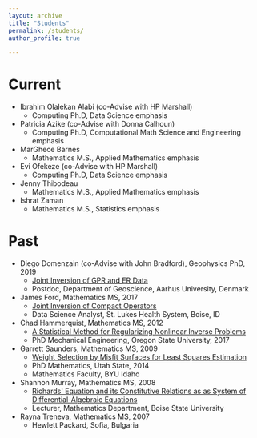 ```yaml
---
layout: archive
title: "Students"
permalink: /students/
author_profile: true

---
```




Current 
======
* Ibrahim Olalekan Alabi (co-Advise with HP Marshall)
  * Computing Ph.D, Data Science emphasis
* Patricia Azike (co-Advise with Donna Calhoun)
  * Computing Ph.D, Computational Math Science and Engineering emphasis
* MarGhece Barnes
    * Mathematics M.S., Applied Mathematics emphasis
* Evi Ofekeze (co-Advise with HP Marshall)
  * Computing Ph.D, Data Science emphasis
* Jenny Thibodeau
  * Mathematics M.S., Applied Mathematics emphasis
* Ishrat Zaman
  * Mathematics M.S., Statistics emphasis

Past 
======
* Diego Domenzain (co-Advise with John Bradford), Geophysics PhD, 2019
  * [Joint Inversion of GPR and ER Data](https://jodimead.github.io/files/student_theses/diego.pdf)
   * Postdoc, Department of Geoscience, Aarhus University, Denmark
* James Ford, Mathematics MS, 2017
  * [Joint Inversion of Compact Operators](https://jodimead.github.io/files/student_theses/james.pdf)
  * Data Science Analyst, St. Lukes Health System, Boise, ID
* Chad Hammerquist, Mathematics MS, 2012
  *  [A Statistical Method for Regularizing Nonlinear Inverse Problems](https://jodimead.github.io/files/student_theses/chad.pdf)
   * PhD Mechanical Engineering, Oregon State University, 2017
* Garrett Saunders, Mathematics MS, 2009
  * [Weight Selection by Misfit Surfaces for Least Squares Estimation](https://jodimead.github.io/files/student_theses/garrett.pdf)
   *  PhD Mathematics, Utah State, 2014
   * Mathematics Faculty, BYU Idaho
* Shannon Murray, Mathematics MS, 2008
   * [Richards' Equation and its Constitutive Relations as as System of Differential-Algebraic Equations](https://jodimead.github.io/files/student_theses/shannon.pdf)
   * Lecturer, Mathematics Department, Boise State University
* Rayna Treneva, Mathematics MS, 2007
  * Hewlett Packard, Sofia, Bulgaria
